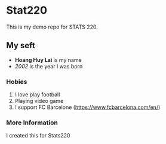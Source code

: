 # Stat220
This is my demo repo for STATS 220.

## My seft

- **Hoang Huy Lai** is my name
- *2002* is the year I was born 

### Hobies 

1. I love play football
2. Playing video game 
3. I support FC Barcelone (https://www.fcbarcelona.com/en/)

### More Information
I created this for Stats220

